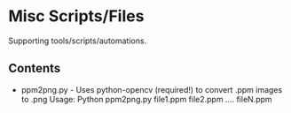 # Misc Scripts/Files

Supporting tools/scripts/automations.

## Contents

- ppm2png.py - Uses python-opencv (required!) to convert .ppm images to .png
   Usage: Python ppm2png.py file1.ppm file2.ppm .... fileN.ppm
